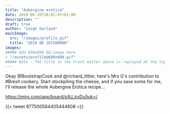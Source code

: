 ```yaml
---
title: "Aubergine erotica"
date: 2019-06-16T20:02:47+01:00
description: ""
draft: true
author: "Leigh Garland"
mainImage:
  src: "/images/profile.gif"
  title: "2019 06 16T200000"
images:
##### Add 600x600 OG:image here
- "/assets/profile@600x600.gif"
##### Note - The title in the Front matter above is replayed at the top of the rendered article
---
```


Okay @BootstrapCook and @richard_littler, here's Mrs G's contribution to #Brexit cookery. Start stockpiling the cheese, and if you save some for me, I'll release the whole Aubergine Erotica recipe...

https://miro.com/app/board/o9J_kxDu5uk=/

{{< tweet 877500564405444608 >}}